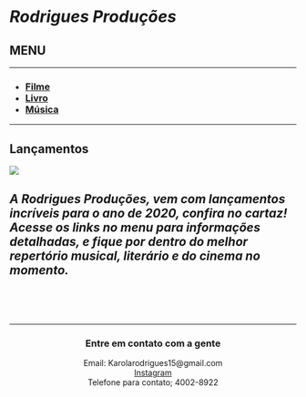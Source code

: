 <!DOCTYPE html>
<html lang="pt-br">
<head>
  <meta charset="utf-8">
  <meta name="viewport" content="width=device-width, initial-scale=1.0">
  <title>Link para uma página da pasta</title>
</head>
<body>
  <H1>
      <i>
      Rodrigues Produções
      </i>
  </H1>
  <h2>MENU</h2>
  <hr>
  <p>
    <h3>
  <ul>
    <li> <a href="filme.html">Filme</a> </li>
    <li> <a href="livro.html">Livro</a> </li>
    <li> <a href="música.html">Música</a> </li>
  </ul>
  </h3>
  </p>
  <hr>
 <h2> Lançamentos</h2>
 <img src="images/obras.jpg">
 <p>
   <h2>
     <i>
     A Rodrigues Produções, vem com lançamentos incríveis para o ano de 2020, confira no cartaz! 
     <br>
     Acesse os links no menu para informações detalhadas, e fique por dentro do melhor repertório musical, literário e do cinema no momento. 
     </i>
   </h2>
 </p>
 <br> <br> <br>
 <hr>
 <center>
<h3> 
Entre em contato com a gente
</h3>
<p>
  Email: Karolarodrigues15@gmail.com 
  <br>
  <a href="https://instagram.com/whoiskrol">Instagram</a>
  <br>
  Telefone para contato; 4002-8922
  </p>
  </center>
  
</body>
</html>
